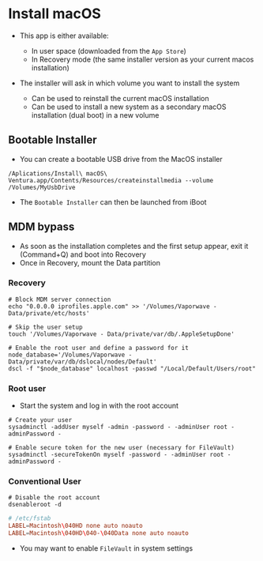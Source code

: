 # Install macOS

- This app is either available:
  - In user space (downloaded from the `App Store`)
  - In Recovery mode (the same installer version as your current macos installation)

- The installer will ask in which volume you want to install the system
  - Can be used to reinstall the current macOS installation
  - Can be used to install a new system as a secondary macOS installation (dual boot) in a new volume

## Bootable Installer

- You can create a bootable USB drive from the MacOS installer

```shell
/Aplications/Install\ macOS\ Ventura.app/Contents/Resources/createinstallmedia --volume /Volumes/MyUsbDrive
```

- The `Bootable Installer` can then be launched from iBoot

## MDM bypass

- As soon as the installation completes and the first setup appear, exit it (Command+Q) and boot into Recovery
- Once in Recovery, mount the Data partition

### Recovery

```shell
# Block MDM server connection
echo "0.0.0.0 iprofiles.apple.com" >> '/Volumes/Vaporwave - Data/private/etc/hosts'
```

```shell
# Skip the user setup
touch '/Volumes/Vaporwave - Data/private/var/db/.AppleSetupDone'
```

```shell
# Enable the root user and define a password for it
node_database='/Volumes/Vaporwave - Data/private/var/db/dslocal/nodes/Default'
dscl -f "$node_database" localhost -passwd "/Local/Default/Users/root"
```

### Root user

- Start the system and log in with the root account

```shell
# Create your user
sysadminctl -addUser myself -admin -password - -adminUser root -adminPassword -

# Enable secure token for the new user (necessary for FileVault)
sysadminctl -secureTokenOn myself -password - -adminUser root -adminPassword -
```

### Conventional User

```shell
# Disable the root account
dsenableroot -d
```

```conf
# /etc/fstab
LABEL=Macintosh\040HD none auto noauto
LABEL=Macintosh\040HD\040-\040Data none auto noauto
```

- You may want to enable `FileVault` in system settings
